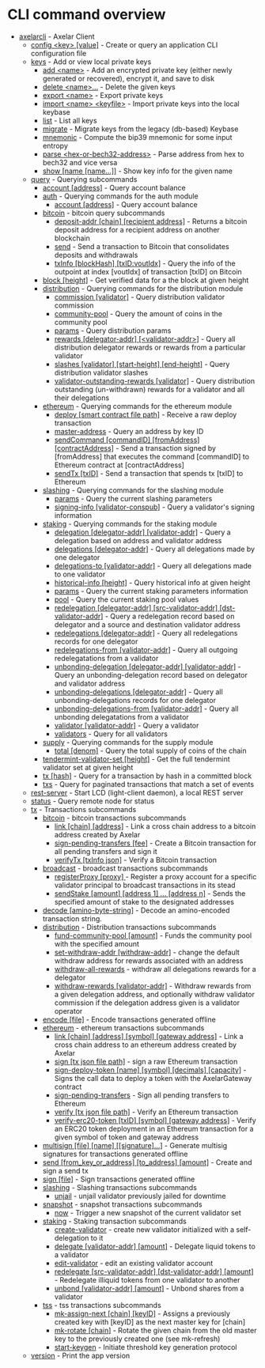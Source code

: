 # CLI command overview

- [axelarcli](axelarcli.md)	 - Axelar Client
  - [config \<key> \[value\]](axelarcli_config.md)	 - Create or query an application CLI configuration file
  - [keys](axelarcli_keys.md)	 - Add or view local private keys
    - [add \<name>](axelarcli_keys_add.md)	 - Add an encrypted private key (either newly generated or recovered), encrypt it, and save to disk
    - [delete \<name>...](axelarcli_keys_delete.md)	 - Delete the given keys
    - [export \<name>](axelarcli_keys_export.md)	 - Export private keys
    - [import \<name> \<keyfile>](axelarcli_keys_import.md)	 - Import private keys into the local keybase
    - [list](axelarcli_keys_list.md)	 - List all keys
    - [migrate](axelarcli_keys_migrate.md)	 - Migrate keys from the legacy (db-based) Keybase
    - [mnemonic](axelarcli_keys_mnemonic.md)	 - Compute the bip39 mnemonic for some input entropy
    - [parse \<hex-or-bech32-address>](axelarcli_keys_parse.md)	 - Parse address from hex to bech32 and vice versa
    - [show \[name \[name...\]\]](axelarcli_keys_show.md)	 - Show key info for the given name
  - [query](axelarcli_query.md)	 - Querying subcommands
    - [account \[address\]](axelarcli_query_account.md)	 - Query account balance
    - [auth](axelarcli_query_auth.md)	 - Querying commands for the auth module
      - [account \[address\]](axelarcli_query_auth_account.md)	 - Query account balance
    - [bitcoin](axelarcli_query_bitcoin.md)	 - bitcoin query subcommands
      - [deposit-addr \[chain\] \[recipient address\]](axelarcli_query_bitcoin_deposit-addr.md)	 - Returns a bitcoin deposit address for a recipient address on another blockchain
      - [send](axelarcli_query_bitcoin_send.md)	 - Send a transaction to Bitcoin that consolidates deposits and withdrawals
      - [txInfo \[blockHash\] \[txID:voutIdx\]](axelarcli_query_bitcoin_txInfo.md)	 - Query the info of the outpoint at index \[voutIdx\] of transaction \[txID\] on Bitcoin
    - [block \[height\]](axelarcli_query_block.md)	 - Get verified data for a the block at given height
    - [distribution](axelarcli_query_distribution.md)	 - Querying commands for the distribution module
      - [commission \[validator\]](axelarcli_query_distribution_commission.md)	 - Query distribution validator commission
      - [community-pool](axelarcli_query_distribution_community-pool.md)	 - Query the amount of coins in the community pool
      - [params](axelarcli_query_distribution_params.md)	 - Query distribution params
      - [rewards \[delegator-addr\] \[\<validator-addr>\]](axelarcli_query_distribution_rewards.md)	 - Query all distribution delegator rewards or rewards from a particular validator
      - [slashes \[validator\] \[start-height\] \[end-height\]](axelarcli_query_distribution_slashes.md)	 - Query distribution validator slashes
      - [validator-outstanding-rewards \[validator\]](axelarcli_query_distribution_validator-outstanding-rewards.md)	 - Query distribution outstanding (un-withdrawn) rewards for a validator and all their delegations
    - [ethereum](axelarcli_query_ethereum.md)	 - Querying commands for the ethereum module
      - [deploy \[smart contract file path\]](axelarcli_query_ethereum_deploy.md)	 - Receive a raw deploy transaction
      - [master-address](axelarcli_query_ethereum_master-address.md)	 - Query an address by key ID
      - [sendCommand \[commandID\] \[fromAddress\] \[contractAddress\]](axelarcli_query_ethereum_sendCommand.md)	 - Send a transaction signed by \[fromAddress\] that executes the command \[commandID\] to Ethereum contract at \[contractAddress\]
      - [sendTx \[txID\]](axelarcli_query_ethereum_sendTx.md)	 - Send a transaction that spends tx \[txID\] to Ethereum
    - [slashing](axelarcli_query_slashing.md)	 - Querying commands for the slashing module
      - [params](axelarcli_query_slashing_params.md)	 - Query the current slashing parameters
      - [signing-info \[validator-conspub\]](axelarcli_query_slashing_signing-info.md)	 - Query a validator's signing information
    - [staking](axelarcli_query_staking.md)	 - Querying commands for the staking module
      - [delegation \[delegator-addr\] \[validator-addr\]](axelarcli_query_staking_delegation.md)	 - Query a delegation based on address and validator address
      - [delegations \[delegator-addr\]](axelarcli_query_staking_delegations.md)	 - Query all delegations made by one delegator
      - [delegations-to \[validator-addr\]](axelarcli_query_staking_delegations-to.md)	 - Query all delegations made to one validator
      - [historical-info \[height\]](axelarcli_query_staking_historical-info.md)	 - Query historical info at given height
      - [params](axelarcli_query_staking_params.md)	 - Query the current staking parameters information
      - [pool](axelarcli_query_staking_pool.md)	 - Query the current staking pool values
      - [redelegation \[delegator-addr\] \[src-validator-addr\] \[dst-validator-addr\]](axelarcli_query_staking_redelegation.md)	 - Query a redelegation record based on delegator and a source and destination validator address
      - [redelegations \[delegator-addr\]](axelarcli_query_staking_redelegations.md)	 - Query all redelegations records for one delegator
      - [redelegations-from \[validator-addr\]](axelarcli_query_staking_redelegations-from.md)	 - Query all outgoing redelegatations from a validator
      - [unbonding-delegation \[delegator-addr\] \[validator-addr\]](axelarcli_query_staking_unbonding-delegation.md)	 - Query an unbonding-delegation record based on delegator and validator address
      - [unbonding-delegations \[delegator-addr\]](axelarcli_query_staking_unbonding-delegations.md)	 - Query all unbonding-delegations records for one delegator
      - [unbonding-delegations-from \[validator-addr\]](axelarcli_query_staking_unbonding-delegations-from.md)	 - Query all unbonding delegatations from a validator
      - [validator \[validator-addr\]](axelarcli_query_staking_validator.md)	 - Query a validator
      - [validators](axelarcli_query_staking_validators.md)	 - Query for all validators
    - [supply](axelarcli_query_supply.md)	 - Querying commands for the supply module
      - [total \[denom\]](axelarcli_query_supply_total.md)	 - Query the total supply of coins of the chain
    - [tendermint-validator-set \[height\]](axelarcli_query_tendermint-validator-set.md)	 - Get the full tendermint validator set at given height
    - [tx \[hash\]](axelarcli_query_tx.md)	 - Query for a transaction by hash in a committed block
    - [txs](axelarcli_query_txs.md)	 - Query for paginated transactions that match a set of events
  - [rest-server](axelarcli_rest-server.md)	 - Start LCD (light-client daemon), a local REST server
  - [status](axelarcli_status.md)	 - Query remote node for status
  - [tx](axelarcli_tx.md)	 - Transactions subcommands
    - [bitcoin](axelarcli_tx_bitcoin.md)	 - bitcoin transactions subcommands
      - [link \[chain\] \[address\]](axelarcli_tx_bitcoin_link.md)	 - Link a cross chain address to a bitcoin address created by Axelar
      - [sign-pending-transfers \[fee\]](axelarcli_tx_bitcoin_sign-pending-transfers.md)	 - Create a Bitcoin transaction for all pending transfers and sign it
      - [verifyTx \[txInfo json\]](axelarcli_tx_bitcoin_verifyTx.md)	 - Verify a Bitcoin transaction
    - [broadcast](axelarcli_tx_broadcast.md)	 - broadcast transactions subcommands
      - [registerProxy \[proxy\] ](axelarcli_tx_broadcast_registerProxy.md)	 - Register a proxy account for a specific validator principal to broadcast transactions in its stead
      - [sendStake \[amount\] \[address 1\] ... \[address n\]](axelarcli_tx_broadcast_sendStake.md)	 - Sends the specified amount of stake to the designated addresses
    - [decode \[amino-byte-string\]](axelarcli_tx_decode.md)	 - Decode an amino-encoded transaction string.
    - [distribution](axelarcli_tx_distribution.md)	 - Distribution transactions subcommands
      - [fund-community-pool \[amount\]](axelarcli_tx_distribution_fund-community-pool.md)	 - Funds the community pool with the specified amount
      - [set-withdraw-addr \[withdraw-addr\]](axelarcli_tx_distribution_set-withdraw-addr.md)	 - change the default withdraw address for rewards associated with an address
      - [withdraw-all-rewards](axelarcli_tx_distribution_withdraw-all-rewards.md)	 - withdraw all delegations rewards for a delegator
      - [withdraw-rewards \[validator-addr\]](axelarcli_tx_distribution_withdraw-rewards.md)	 - Withdraw rewards from a given delegation address, and optionally withdraw validator commission if the delegation address given is a validator operator
    - [encode \[file\]](axelarcli_tx_encode.md)	 - Encode transactions generated offline
    - [ethereum](axelarcli_tx_ethereum.md)	 - ethereum transactions subcommands
      - [link \[chain\] \[address\] \[symbol\] \[gateway address\]](axelarcli_tx_ethereum_link.md)	 - Link a cross chain address to an ethereum address created by Axelar
      - [sign \[tx json file path\]](axelarcli_tx_ethereum_sign.md)	 - sign a raw Ethereum transaction
      - [sign-deploy-token \[name\] \[symbol\] \[decimals\] \[capacity\]](axelarcli_tx_ethereum_sign-deploy-token.md)	 - Signs the call data to deploy a token with the AxelarGateway contract
      - [sign-pending-transfers](axelarcli_tx_ethereum_sign-pending-transfers.md)	 - Sign all pending transfers to Ethereum
      - [verify \[tx json file path\]](axelarcli_tx_ethereum_verify.md)	 - Verify an Ethereum transaction
      - [verify-erc20-token \[txID\] \[symbol\] \[gateway address\]](axelarcli_tx_ethereum_verify-erc20-token.md)	 - Verify an ERC20 token deployment in an Ethereum transaction for a given symbol of token and gateway address
    - [multisign \[file\] \[name\] \[\[signature\]...\]](axelarcli_tx_multisign.md)	 - Generate multisig signatures for transactions generated offline
    - [send \[from_key_or_address\] \[to_address\] \[amount\]](axelarcli_tx_send.md)	 - Create and sign a send tx
    - [sign \[file\]](axelarcli_tx_sign.md)	 - Sign transactions generated offline
    - [slashing](axelarcli_tx_slashing.md)	 - Slashing transactions subcommands
      - [unjail](axelarcli_tx_slashing_unjail.md)	 - unjail validator previously jailed for downtime
    - [snapshot](axelarcli_tx_snapshot.md)	 - snapshot transactions subcommands
      - [now](axelarcli_tx_snapshot_now.md)	 - Trigger a new snapshot of the current validator set
    - [staking](axelarcli_tx_staking.md)	 - Staking transaction subcommands
      - [create-validator](axelarcli_tx_staking_create-validator.md)	 - create new validator initialized with a self-delegation to it
      - [delegate \[validator-addr\] \[amount\]](axelarcli_tx_staking_delegate.md)	 - Delegate liquid tokens to a validator
      - [edit-validator](axelarcli_tx_staking_edit-validator.md)	 - edit an existing validator account
      - [redelegate \[src-validator-addr\] \[dst-validator-addr\] \[amount\]](axelarcli_tx_staking_redelegate.md)	 - Redelegate illiquid tokens from one validator to another
      - [unbond \[validator-addr\] \[amount\]](axelarcli_tx_staking_unbond.md)	 - Unbond shares from a validator
    - [tss](axelarcli_tx_tss.md)	 - tss transactions subcommands
      - [mk-assign-next \[chain\] \[keyID\]](axelarcli_tx_tss_mk-assign-next.md)	 - Assigns a previously created key with \[keyID\] as the next master key for \[chain\]
      - [mk-rotate \[chain\]](axelarcli_tx_tss_mk-rotate.md)	 - Rotate the given chain from the old master key to the previously created one (see mk-refresh)
      - [start-keygen](axelarcli_tx_tss_start-keygen.md)	 - Initiate threshold key generation protocol
  - [version](axelarcli_version.md)	 - Print the app version
